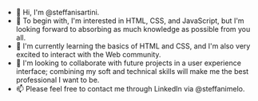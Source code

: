 - 👋 Hi, I'm @steffanisartini.
- 👀 To begin with, I'm interested in HTML, CSS, and JavaScript, but I'm looking forward to absorbing as much knowledge as possible from you all.
- 🌱 I'm currently learning the basics of HTML and CSS, and I'm also very excited to interact with the Web community.
- 💞️ I'm looking to collaborate with future projects in a user experience interface; combining my soft and technical skills will make me the best professional I want to be.
- 📫 Please feel free to contact me through LinkedIn via @steffanimelo.

<!---
steffanisartini/steffanisartini is a ✨ special ✨ repository because its `README.md` (this file) appears on your GitHub profile.
You can click the Preview link to take a look at your changes.
--->

